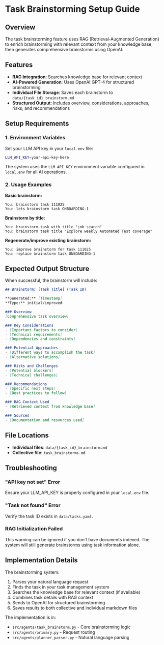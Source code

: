 # Task Brainstorming Setup Guide

## Overview
The task brainstorming feature uses RAG (Retrieval-Augmented Generation) to enrich brainstorming with relevant context from your knowledge base, then generates comprehensive brainstorms using OpenAI.

## Features
- **RAG Integration**: Searches knowledge base for relevant context
- **AI-Powered Generation**: Uses OpenAI GPT-4 for structured brainstorming
- **Individual File Storage**: Saves each brainstorm to `data/{task_id}_brainstorm.md`
- **Structured Output**: Includes overview, considerations, approaches, risks, and recommendations

## Setup Requirements

### 1. Environment Variables
Set your LLM API key in your `local.env` file:
```bash
LLM_API_KEY=your-api-key-here
```

The system uses the `LLM_API_KEY` environment variable configured in `local.env` for all AI operations.

### 2. Usage Examples

**Basic brainstorm:**
```
You: brainstorm task 111025
You: lets brainstorm task ONBOARDING-1
```

**Brainstorm by title:**
```
You: brainstorm task with title "job search"
You: brainstorm task title "Explore weekly Automated Test coverage"
```

**Regenerate/improve existing brainstorm:**
```
You: improve brainstorm for task 111025
You: replace brainstorm task ONBOARDING-1
```

## Expected Output Structure

When successful, the brainstorm will include:

```markdown
## Brainstorm: [Task Title] (Task ID)

**Generated:** [Timestamp]
**Type:** initial/improved

### Overview
[Comprehensive task overview]

### Key Considerations
- [Important factors to consider]
- [Technical requirements]
- [Dependencies and constraints]

### Potential Approaches
- [Different ways to accomplish the task]
- [Alternative solutions]

### Risks and Challenges
- [Potential blockers]
- [Technical challenges]

### Recommendations
- [Specific next steps]
- [Best practices to follow]

### RAG Context Used
- [Retrieved context from knowledge base]

### Sources
- [Documentation and resources used]
```

## File Locations
- **Individual files**: `data/{task_id}_brainstorm.md`
- **Collective file**: `task_brainstorms.md`

## Troubleshooting

### "API key not set" Error
Ensure your LLM_API_KEY is properly configured in your `local.env` file.

### "Task not found" Error
Verify the task ID exists in `data/tasks.yaml`.

### RAG Initialization Failed
This warning can be ignored if you don't have documents indexed. The system will still generate brainstorms using task information alone.

## Implementation Details

The brainstorming system:
1. Parses your natural language request
2. Finds the task in your task management system
3. Searches the knowledge base for relevant context (if available)
4. Combines task details with RAG context
5. Sends to OpenAI for structured brainstorming
6. Saves results to both collective and individual markdown files

The implementation is in:
- `src/agents/task_brainstorm.py` - Core brainstorming logic
- `src/agents/primary.py` - Request routing
- `src/agents/planner_parser.py` - Natural language parsing